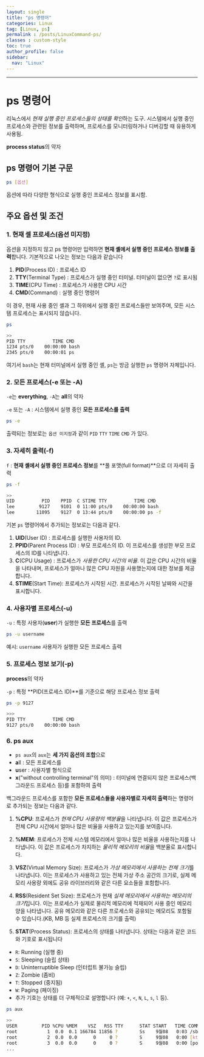 ```yaml
---
layout: single
title: "ps 명령어"
categories: Linux
tag: [Linux, ps]
permalink : /posts/LinuxCommand-ps/
classes : custom-style
toc: true
author_profile: false
sidebar:
  nav: "Linux"
---
```


<hr>

# ps 명령어

리눅스에서 *현재 실행 중인 프로세스들의 상태를 확인*하는 도구. 시스템에서 실행 중인 프로세스와 관련된 정보를 출력하며, 프로세스를 모니터링하거나 디버깅할 때 유용하게 사용됨.

**process status**의 약자

## ps 명령어 기본 구문

```bash
ps [옵션]
```

옵션에 따라 다양한 형식으로 실행 중인 프로세스 정보를 표시함.

## 주요 옵션 및 조건

### 1. 현재 셀 프로세스(옵션 미지정)

옵션을 지정하지 않고 ps 명령어만 입력하면 **현재 셸에서 실행 중인 프로세스 정보를 출력**합니다. 기본적으로 나오는 정보는 다음과 같습니다

1. **PID**(Process ID) : 프로세스 ID
2. **TTY**(Terminal Type) : 프로세스가 실행 중인 터미널. 터미널이 없으면 `?`로 표시됨
3. **TIME**(CPU Time) : 프로세스가 사용한 CPU 시간
4. **CMD**(Command) : 실행 중인 명령어

이 경우, 현재 사용 중인 셸과 그 하위에서 실행 중인 프로세스들만 보여주며, 모든 시스템 프로세스는 표시되지 않습니다.

```bash
ps

>>
PID TTY          TIME CMD
1234 pts/0    00:00:00 bash
2345 pts/0    00:00:01 ps
```

여기서 `bash`는 현재 터미널에서 실행 중인 셸, `ps`는 방금 실행한 `ps` 명령어 자체입니다.

### 2. 모든 프로세스(-e 또는 -A)

`-e`는 <b>everything</b>, `-A`는 <b>all</b>의 약자

`-e` 또는 `-A` : 시스템에서 실행 중인 **모든 프로세스를 출력**


```bash
ps -e
```

출력되는 정보로는 `옵션 미지정`과 같이 `PID` `TTY` `TIME` `CMD` 가 있다.

### 3. 자세히 출력(-f)

`f` : **현재 셸에서 실행 중인 프로세스 정보**를 **풀 포맷(full format)**으로 더 자세히 출력

```bash
ps -f

>>
UID          PID    PPID  C STIME TTY          TIME CMD
lee         9127    9101  0 11:00 pts/0    00:00:00 bash
lee        11095    9127  0 13:44 pts/0    00:00:00 ps -f
```

기본 `ps` 명령어에서 추가되는 정보로는 다음과 같다.

1. **UID**(User ID) : 프로세스를 실행한 사용자의 ID. 
2. **PPID**(Parent Process ID) : 부모 프로세스의 ID. 이 프로세스를 생성한 부모 프로세스의 ID를 나타냅니다.
3. **C**(CPU Usage) : 프로세스가 *사용한 CPU 시간의 비율*. 이 값은 CPU 시간의 비율을 나타내며, 프로세스가 얼마나 많은 CPU 자원을 사용했는지에 대한 정보를 제공합니다.
4. **STIME**(Start Time): 프로세스가 시작된 시간. 프로세스가 시작된 날짜와 시간을 표시합니다.

### 4. 사용자별 프로세스(-u)

`-u` : 특정 사용자(**user**)가 실행한 **모든 프로세스**를 출력

```bash
ps -u username
```

예시: `username` 사용자가 실행한 모든 프로세스 출력

### 5. 프로세스 정보 보기(-p)

**process**의 약자

`-p` : 특정 **PID(프로세스 ID)**를 기준으로 해당 프로세스 정보 출력

```bash
ps -p 9127

>>>
PID TTY          TIME CMD
9127 pts/0    00:00:00 bash
```

### 6. ps aux

- `ps aux`의 `aux`는 **세 가지 옵션의 조합**으로 
- **a**ll : 모든 프로세스를
- **u**ser : 사용자별 형식으로
- **x**("without controlling terminal"의 의미) : 터미널에 연결되지 않은 프로세스(백그라운드 프로세스 등)를 포함하여 출력

백그라운드 프로세스를 포함한 **모든 프로세스들을 사용자별로 자세히 출력**하는 명령어로 추가되는 정보는 다음과 같다.

1. **%CPU**: 프로세스가 *현재 CPU 사용량의 백분율*을 나타냅니다. 이 값은 프로세스가 전체 CPU 시간에서 얼마나 많은 비율을 사용하고 있는지를 보여줍니다.

2. **%MEM**: 프로세스가 전체 시스템 메모리에서 얼마나 많은 비율을 사용하는지를 나타냅니다. 이 값은 프로세스가 차지하는 *물리적 메모리의 비율*을 백분율로 표시합니다.

3. **VSZ**(Virtual Memory Size): 프로세스가 *가상 메모리에서 사용하는 전체 크기*를 나타냅니다. 이는 프로세스가 사용하고 있는 전체 가상 주소 공간의 크기로, 실제 메모리 사용량 외에도 공유 라이브러리와 같은 다른 요소들을 포함합니다.

4. **RSS**(Resident Set Size): 프로세스가 현재 *실제 메모리에서 사용하는 메모리의 크기*입니다. 이는 프로세스가 실제로 물리적 메모리에 적재되어 사용 중인 메모리 양을 나타냅니다. 공유 메모리와 같은 다른 프로세스와 공유되는 메모리도 포함될 수 있습니다.(KB, MB 등 실제 프로세스의 크기를 출력)

5. **STAT**(Process Status): 프로세스의 상태를 나타냅니다. 상태는 다음과 같은 코드와 기호로 표시됩니다

  - `R`: Running (실행 중)
  - `S`: Sleeping (슬립 상태)
  - `D`: Uninterruptible Sleep (인터럽트 불가능 슬립)
  - `Z`: Zombie (좀비)
  - `T`: Stopped (중지됨)
  - `W`: Paging (페이징)
  - 추가 기호는 상태를 더 구체적으로 설명합니다 (예: `+`, `<`, `N`, `L`, `s`, `l` 등).

```bash
ps aux

>>
USER         PID %CPU %MEM    VSZ   RSS TTY      STAT START   TIME COMMAND
root           1  0.0  0.1 166784 11856 ?        Ss    9월08   0:03 /sbin/init 
root           2  0.0  0.0      0     0 ?        S     9월08   0:00 [kthreadd]
root           3  0.0  0.0      0     0 ?        S     9월08   0:00 [pool_workq
...
```
